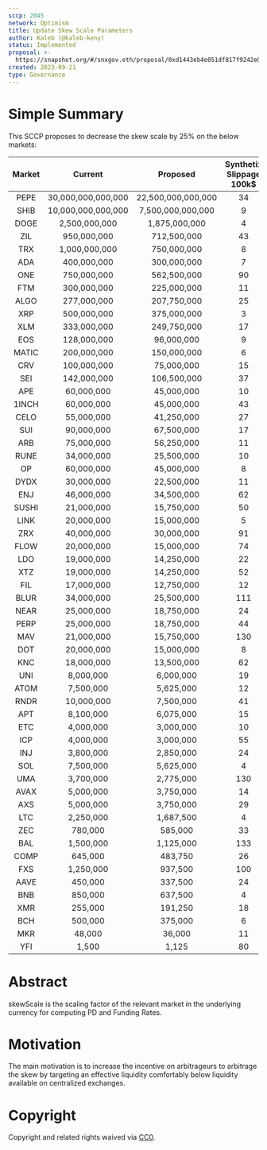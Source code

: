 ```yaml
---
sccp: 2045
network: Optimism
title: Update Skew Scale Parameters
author: Kaleb (@kaleb-keny)
status: Implemented
proposal: >-
  https://snapshot.org/#/snxgov.eth/proposal/0xd1443eb4e051df817f9242e0a4e7e5a512a110d6a12dfba785c95e0a24d60723
created: 2023-09-21
type: Governance
---
```


# Simple Summary

This SCCP proposes to decrease the skew scale by 25% on the below markets:

| **Market** |     **Current**    |    **Proposed**    | **Synthetix Slippage 100k$** | **Cex Slippage 100k$** |
|:----------:|:------------------:|:------------------:|:----------------------------:|:----------------------:|
|    PEPE    | 30,000,000,000,000 | 22,500,000,000,000 |              34              |           12           |
|    SHIB    | 10,000,000,000,000 |  7,500,000,000,000 |               9              |            4           |
|    DOGE    |    2,500,000,000   |    1,875,000,000   |               4              |            2           |
|     ZIL    |     950,000,000    |     712,500,000    |              43              |           21           |
|     TRX    |    1,000,000,000   |     750,000,000    |               8              |            6           |
|     ADA    |     400,000,000    |     300,000,000    |               7              |            2           |
|     ONE    |     750,000,000    |     562,500,000    |              90              |           26           |
|     FTM    |     300,000,000    |     225,000,000    |              11              |            6           |
|    ALGO    |     277,000,000    |     207,750,000    |              25              |           12           |
|     XRP    |     500,000,000    |     375,000,000    |               3              |            1           |
|     XLM    |     333,000,000    |     249,750,000    |              17              |            7           |
|     EOS    |     128,000,000    |     96,000,000     |               9              |            0           |
|    MATIC   |     200,000,000    |     150,000,000    |               6              |            3           |
|     CRV    |     100,000,000    |     75,000,000     |              15              |            5           |
|     SEI    |     142,000,000    |     106,500,000    |              37              |           13           |
|     APE    |     60,000,000     |     45,000,000     |              10              |            5           |
|    1INCH   |     60,000,000     |     45,000,000     |              43              |           14           |
|    CELO    |     55,000,000     |     41,250,000     |              27              |            9           |
|     SUI    |     90,000,000     |     67,500,000     |              17              |            6           |
|     ARB    |     75,000,000     |     56,250,000     |              11              |            4           |
|    RUNE    |     34,000,000     |     25,500,000     |              10              |            5           |
|     OP     |     60,000,000     |     45,000,000     |               8              |            5           |
|    DYDX    |     30,000,000     |     22,500,000     |              11              |            5           |
|     ENJ    |     46,000,000     |     34,500,000     |              62              |           20           |
|    SUSHI   |     21,000,000     |     15,750,000     |              50              |           19           |
|    LINK    |     20,000,000     |     15,000,000     |               5              |            2           |
|     ZRX    |     40,000,000     |     30,000,000     |              91              |           22           |
|    FLOW    |     20,000,000     |     15,000,000     |              74              |           18           |
|     LDO    |     19,000,000     |     14,250,000     |              22              |           11           |
|     XTZ    |     19,000,000     |     14,250,000     |              52              |           16           |
|     FIL    |     17,000,000     |     12,750,000     |              12              |            5           |
|    BLUR    |     34,000,000     |     25,500,000     |              111             |           23           |
|    NEAR    |     25,000,000     |     18,750,000     |              24              |            7           |
|    PERP    |     25,000,000     |     18,750,000     |              44              |           15           |
|     MAV    |     21,000,000     |     15,750,000     |              130             |           34           |
|     DOT    |     20,000,000     |     15,000,000     |               8              |            4           |
|     KNC    |     18,000,000     |     13,500,000     |              62              |           24           |
|     UNI    |      8,000,000     |      6,000,000     |              19              |            5           |
|    ATOM    |      7,500,000     |      5,625,000     |              12              |            7           |
|    RNDR    |     10,000,000     |      7,500,000     |              41              |           15           |
|     APT    |      8,100,000     |      6,075,000     |              15              |            4           |
|     ETC    |      4,000,000     |      3,000,000     |              10              |            3           |
|     ICP    |      4,000,000     |      3,000,000     |              55              |           19           |
|     INJ    |      3,800,000     |      2,850,000     |              24              |           10           |
|     SOL    |      7,500,000     |      5,625,000     |               4              |            2           |
|     UMA    |      3,700,000     |      2,775,000     |              130             |           37           |
|    AVAX    |      5,000,000     |      3,750,000     |              14              |            5           |
|     AXS    |      5,000,000     |      3,750,000     |              29              |           12           |
|     LTC    |      2,250,000     |      1,687,500     |               4              |            2           |
|     ZEC    |       780,000      |       585,000      |              33              |           19           |
|     BAL    |      1,500,000     |      1,125,000     |              133             |           32           |
|    COMP    |       645,000      |       483,750      |              26              |            8           |
|     FXS    |      1,250,000     |       937,500      |              100             |           23           |
|    AAVE    |       450,000      |       337,500      |              24              |           11           |
|     BNB    |       850,000      |       637,500      |               4              |            2           |
|     XMR    |       255,000      |       191,250      |              18              |           10           |
|     BCH    |       500,000      |       375,000      |               6              |            4           |
|     MKR    |       48,000       |       36,000       |              11              |            7           |
|     YFI    |        1,500       |        1,125       |              80              |           21           |

# Abstract

skewScale is the scaling factor of the relevant market in the underlying currency for computing PD and Funding Rates.

# Motivation

The main motivation is to increase the incentive on arbitrageurs to arbitrage the skew by targeting an effective liquidity comfortably below liquidity available on centralized exchanges.

# Copyright

Copyright and related rights waived via [CC0](https://creativecommons.org/publicdomain/zero/1.0/).


